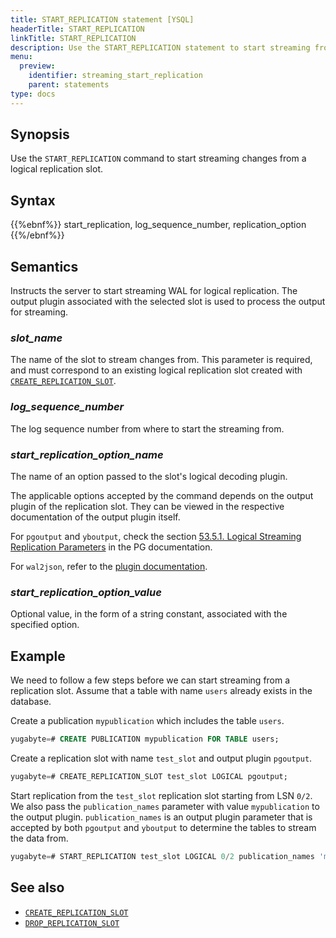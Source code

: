 ```yaml
---
title: START_REPLICATION statement [YSQL]
headerTitle: START_REPLICATION
linkTitle: START_REPLICATION
description: Use the START_REPLICATION statement to start streaming from a replication slot.
menu:
  preview:
    identifier: streaming_start_replication
    parent: statements
type: docs
---
```


## Synopsis

Use the `START_REPLICATION` command to start streaming changes from a logical replication slot.

## Syntax

{{%ebnf%}}
  start_replication,
  log_sequence_number,
  replication_option
{{%/ebnf%}}

## Semantics

Instructs the server to start streaming WAL for logical replication. The output plugin associated with the selected slot is used to process the output for streaming.

### *slot_name*

The name of the slot to stream changes from. This parameter is required, and must correspond to an existing logical replication slot created with [`CREATE_REPLICATION_SLOT`](../streaming_create_repl_slot).

### *log_sequence_number*

The log sequence number from where to start the streaming from.

### *start_replication_option_name*

The name of an option passed to the slot's logical decoding plugin.

The applicable options accepted by the command depends on the output plugin of the replication slot. They can be viewed in the respective documentation of the output plugin itself.

For `pgoutput` and `yboutput`, check the section [53.5.1. Logical Streaming Replication Parameters](https://www.postgresql.org/docs/11/protocol-logical-replication.html) in the PG documentation.

For `wal2json`, refer to the [plugin documentation](https://github.com/eulerto/wal2json/tree/master?tab=readme-ov-file#parameters).

### *start_replication_option_value*

Optional value, in the form of a string constant, associated with the specified option.

## Example

We need to follow a few steps before we can start streaming from a replication slot. Assume that a table with name `users` already exists in the database.

Create a publication `mypublication` which includes the table `users`.

```sql
yugabyte=# CREATE PUBLICATION mypublication FOR TABLE users;
```

Create a replication slot with name `test_slot` and output plugin `pgoutput`.

```sql
yugabyte=# CREATE_REPLICATION_SLOT test_slot LOGICAL pgoutput;
```

Start replication from the `test_slot` replication slot starting from LSN `0/2`. We also pass the `publication_names` parameter with value `mypublication` to the output plugin. `publication_names` is an output plugin parameter that is accepted by both `pgoutput` and `yboutput` to determine the tables to stream the data from.

```sql
yugabyte=# START_REPLICATION test_slot LOGICAL 0/2 publication_names 'mypublication';
```

## See also

- [`CREATE_REPLICATION_SLOT`](../streaming_create_repl_slot)
- [`DROP_REPLICATION_SLOT`](../streaming_drop_repl_slot)
